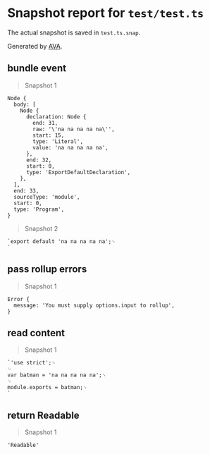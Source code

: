# Snapshot report for `test/test.ts`

The actual snapshot is saved in `test.ts.snap`.

Generated by [AVA](https://ava.li).

## bundle event

> Snapshot 1

    Node {
      body: [
        Node {
          declaration: Node {
            end: 31,
            raw: '\'na na na na na\'',
            start: 15,
            type: 'Literal',
            value: 'na na na na na',
          },
          end: 32,
          start: 0,
          type: 'ExportDefaultDeclaration',
        },
      ],
      end: 33,
      sourceType: 'module',
      start: 0,
      type: 'Program',
    }

> Snapshot 2

    `export default 'na na na na na';␊
    `

## pass rollup errors

> Snapshot 1

    Error {
      message: 'You must supply options.input to rollup',
    }

## read content

> Snapshot 1

    `'use strict';␊
    ␊
    var batman = 'na na na na na';␊
    ␊
    module.exports = batman;␊
    `

## return Readable

> Snapshot 1

    'Readable'
